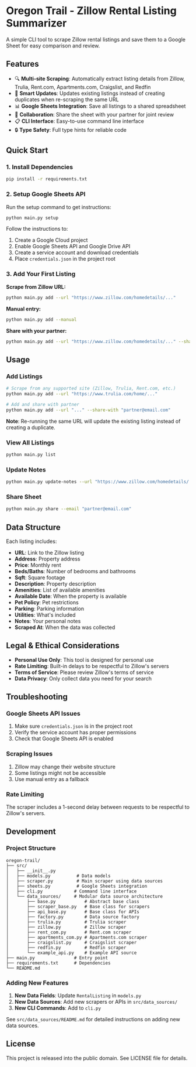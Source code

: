 # Oregon Trail - Zillow Rental Listing Summarizer

A simple CLI tool to scrape Zillow rental listings and save them to a Google Sheet for easy comparison and review.

## Features

- 🔍 **Multi-site Scraping**: Automatically extract listing details from Zillow, Trulia, Rent.com, Apartments.com, Craigslist, and Redfin
- 🔄 **Smart Updates**: Updates existing listings instead of creating duplicates when re-scraping the same URL
- 📊 **Google Sheets Integration**: Save all listings to a shared spreadsheet
- 👥 **Collaboration**: Share the sheet with your partner for joint review
- 📋 **CLI Interface**: Easy-to-use command line interface
- 🔒 **Type Safety**: Full type hints for reliable code

## Quick Start

### 1. Install Dependencies

```bash
pip install -r requirements.txt
```

### 2. Setup Google Sheets API

Run the setup command to get instructions:

```bash
python main.py setup
```

Follow the instructions to:

1. Create a Google Cloud project
2. Enable Google Sheets API and Google Drive API
3. Create a service account and download credentials
4. Place `credentials.json` in the project root

### 3. Add Your First Listing

**Scrape from Zillow URL:**

```bash
python main.py add --url "https://www.zillow.com/homedetails/..."
```

**Manual entry:**

```bash
python main.py add --manual
```

**Share with your partner:**

```bash
python main.py add --url "https://www.zillow.com/homedetails/..." --share-with "partner@email.com"
```

## Usage

### Add Listings

```bash
# Scrape from any supported site (Zillow, Trulia, Rent.com, etc.)
python main.py add --url "https://www.trulia.com/home/..."

# Add and share with partner
python main.py add --url "..." --share-with "partner@email.com"
```

**Note**: Re-running the same URL will update the existing listing instead of creating a duplicate.

### View All Listings

```bash
python main.py list
```

### Update Notes

```bash
python main.py update-notes --url "https://www.zillow.com/homedetails/..." --notes "Great location, but expensive"
```

### Share Sheet

```bash
python main.py share --email "partner@email.com"
```

## Data Structure

Each listing includes:

- **URL**: Link to the Zillow listing
- **Address**: Property address
- **Price**: Monthly rent
- **Beds/Baths**: Number of bedrooms and bathrooms
- **Sqft**: Square footage
- **Description**: Property description
- **Amenities**: List of available amenities
- **Available Date**: When the property is available
- **Pet Policy**: Pet restrictions
- **Parking**: Parking information
- **Utilities**: What's included
- **Notes**: Your personal notes
- **Scraped At**: When the data was collected

## Legal & Ethical Considerations

- **Personal Use Only**: This tool is designed for personal use
- **Rate Limiting**: Built-in delays to be respectful to Zillow's servers
- **Terms of Service**: Please review Zillow's terms of service
- **Data Privacy**: Only collect data you need for your search

## Troubleshooting

### Google Sheets API Issues

1. Make sure `credentials.json` is in the project root
2. Verify the service account has proper permissions
3. Check that Google Sheets API is enabled

### Scraping Issues

1. Zillow may change their website structure
2. Some listings might not be accessible
3. Use manual entry as a fallback

### Rate Limiting

The scraper includes a 1-second delay between requests to be respectful to Zillow's servers.

## Development

### Project Structure

```
oregon-trail/
├── src/
│   ├── __init__.py
│   ├── models.py          # Data models
│   ├── scraper.py         # Main scraper using data sources
│   ├── sheets.py          # Google Sheets integration
│   ├── cli.py            # Command line interface
│   └── data_sources/     # Modular data source architecture
│       ├── base.py           # Abstract base class
│       ├── scraper_base.py   # Base class for scrapers
│       ├── api_base.py       # Base class for APIs
│       ├── factory.py        # Data source factory
│       ├── trulia.py         # Trulia scraper
│       ├── zillow.py         # Zillow scraper
│       ├── rent_com.py       # Rent.com scraper
│       ├── apartments_com.py # Apartments.com scraper
│       ├── craigslist.py     # Craigslist scraper
│       ├── redfin.py         # Redfin scraper
│       └── example_api.py    # Example API source
├── main.py               # Entry point
├── requirements.txt      # Dependencies
└── README.md
```

### Adding New Features

1. **New Data Fields**: Update `RentalListing` in `models.py`
2. **New Data Sources**: Add new scrapers or APIs in `src/data_sources/`
3. **New CLI Commands**: Add to `cli.py`

See `src/data_sources/README.md` for detailed instructions on adding new data sources.

## License

This project is released into the public domain. See LICENSE file for details.
